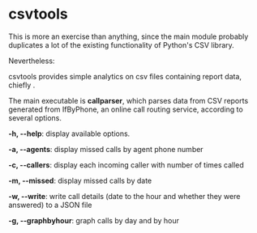 # csvtools

This is more an exercise than anything, since the main module probably duplicates a lot of the existing functionality of Python's CSV library.

Nevertheless:

csvtools provides simple analytics on csv files containing report data, chiefly .

The main executable is **callparser**, which parses data from CSV reports generated from IfByPhone, an online call routing service, according to several options.

**-h, --help**: display available options.

**-a, --agents**: display missed calls by agent phone number

**-c, --callers**: display each incoming caller with number of times called

**-m, --missed**: display missed calls by date

**-w, --write**: write call details (date to the hour and whether they were answered) to a JSON file

**-g, --graphbyhour**: graph calls by day and by hour
